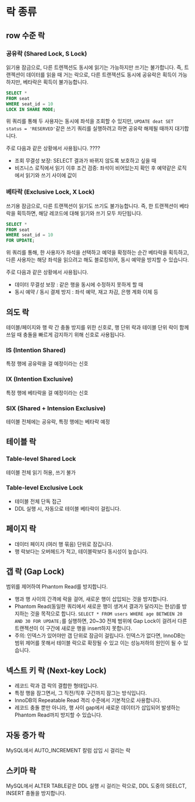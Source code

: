 # 락 종류
## row 수준 락
### 공유락 (Shared Lock, S Lock)
읽기용 잠금으로, 다른 트렌젝션도 동시에 읽기는 가능하지만 쓰기는 불가합니다. 
즉, 트랜젝션이 데이터를 읽을 때 거는 락으로, 다른 트랜젝션도 동시에 공유락은 획득이 가능하지만, 베타락은 획득이 불가능합니다.
```sql
SELECT * 
FROM seat 
WHERE seat_id = 10
LOCK IN SHARE MODE;
```
위 쿼리를 통해 두 사용자는 동시에 좌석을 조회할 수 있지만, `UPDATE deat SET status = 'RESERVED'`같은 쓰기 쿼리를 실행하려고 하면 공유락 해제될 때까지 대기합니다. 

주로 다음과 같은 상황에서 사용됩니다.
????
* 조회 무결성 보장: SELECT 결과가 바뀌지 않도록 보호하고 싶을 때 
* 비즈니스 로직에서 읽기 이후 조건 검증: 좌석이 비어있는지 확인 후 예약같은 로직에서 읽기와 쓰기 사이에 값이 

### 베타락 (Exclusive Lock, X Lock)
쓰기용 잠금으로, 다른 트랜젝션이 읽기도 쓰기도 불가능합니다. 
즉, 한 트랜젝션이 베타락을 획득하면, 해당 레코드에 대해 읽기와 쓰기 모두 차단됩니다. 
```sql
SELECT * 
FROM seat 
WHERE seat_id = 10
FOR UPDATE;
```
위 쿼리를 통해, 한 사용자가 좌석을 선택하고 예약을 확정하는 순간 베타락을 획득하고, 다른 사용자는 해당 좌석을 읽으려고 해도 블로킹되어, 동시 예약을 방지할 수 있습니다. 

주로 다음과 같은 상황에서 사용됩니다.
* 데이터 무결성 보장 : 같은 행을 동시에 수정하지 못하게 할 때 
* 동시 예약 / 동시 결제 방지 : 좌석 예약, 재고 차감, 은행 계화 이체 등

## 의도 락
테이블/페이지와 행 락 간 충돌 방지를 위한 신호로,
행 단위 락과 테이블 단위 락이 함께 쓰일 때 충돌을 빠르게 감지하기 위해 신호로 사용됩니다. 
### IS (Intention Shared)
특정 행에 공유락을 걸 예정이라는 신호
### IX (Intention Exclusive)
특정 행에 베타락을 걸 예정이라는 신호
### SIX (Shared + Intension Exclusive)
테이블 전체에는 공유락, 특정 행에는 베타락 예정


## 테이블 락
### Table-level Shared Lock
테이블 전체 읽기 허용, 쓰기 불가
### Table-level Exclusive Lock
* 테이블 전체 단독 접근
* DDL 실행 시, 자동으로 테이블 베타락이 걸립니다.

## 페이지 락
* 데이터 페이지 (여러 행 묶음) 단위로 잠깁니다.
* 행 락보다는 오버헤드가 적고, 테이블락보다 동시성이 높습니다.

## 갭 락 (Gap Lock)

범위를 제어하여 Phantom Read를 방지합니다.
* 행과 행 사이의 간격에 락을 걸어, 새로운 행이 삽입되는 것을 방지합니다. 
* Phantom Read(동일한 쿼리에서 새로운 행이 생겨서 결과가 달라지는 현상)를 방지하는 것을 목적으로 합니다.
`SELECT * FROM users WHERE age BETWEEN 20 AND 30 FOR UPDATE;`를 실행하면, 20~30 전체 범위에 Gap Lock이 걸려서 다른 트랜젝션이 이 구간에 새로운 행을 insert하지 못합니다.
* 주의: 인덱스가 있어야만 갭 단위로 잠금이 걸립니다. 인덱스가 없다면, InnoDB는 범위 제어를 못해서 테이블 락으로 확장될 수 있고 이는 성능저하의 원인이 될 수 있습니다. 

## 넥스트 키 락 (Next-key Lock)

* 레코드 락과 갭 락의 결합한 형태입니다.
* 특정 행을 잠그면서, 그 직전/직후 구간까지 잠그는 방식입니다.
* InnoDB의 Repeatable Read 격리 수준에서 기본적으로 사용합니다.
* 레코드 충돌 뿐만 아니라, 행 사이 gap에서 새로운 데이터가 삽입되어 발생하는 Phantom Read까지 방지할 수 있습니다.

## 자동 증가 락
MySQL에서 AUTO_INCREMENT 칼럼 삽입 시 걸리는 락
## 스키마 락
MySQL에서 ALTER TABLE같은 DDL 실행 시 걸리는 락으로, DDL 도중의 SEELCT, INSERT 충돌을 방지합니다. 
